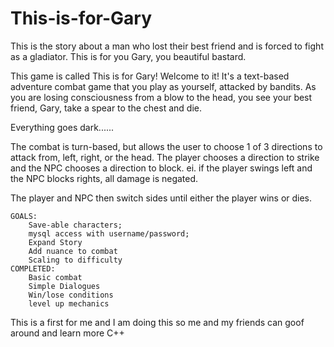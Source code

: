 # This-is-for-Gary
This is the story about a man who lost their best friend and is forced to fight as a gladiator. This is for you Gary, you beautiful bastard.

This game is called This is for Gary! Welcome to it! It's a text-based adventure combat game that you play as yourself, attacked by bandits. As you are losing consciousness from a blow to the head, you see your best friend, Gary, take a spear to the chest and die.

Everything goes dark......

The combat is turn-based, but allows the user to choose 1 of 3 directions to attack from, left, right, or the head. 
The player chooses a direction to strike and the NPC chooses a direction to block.
ei. if the player swings left and the NPC blocks rights, all damage is negated.

The player and NPC then switch sides until either the player wins or dies.

    GOALS:
        Save-able characters;
        mysql access with username/password;
        Expand Story
        Add nuance to combat
        Scaling to difficulty
    COMPLETED:
        Basic combat
        Simple Dialogues
        Win/lose conditions
        level up mechanics

This is a first for me and I am doing this so me and my friends can goof around and learn more C++